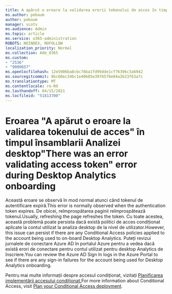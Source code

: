 ```yaml
---
title: A apărut o eroare la validarea erorii tokenului de acces în timpul în care s-a făcut accesul la Desktop Analytics
ms.author: pebaum
author: pebaum
manager: scotv
ms.audience: Admin
ms.topic: article
ms.service: o365-administration
ROBOTS: NOINDEX, NOFOLLOW
localization_priority: Normal
ms.collection: Adm_O365
ms.custom:
- "2536"
- "9000657"
ms.openlocfilehash: 12e5906ba8cbc76ba1fd99dde1cf76396c3a6942
ms.sourcegitcommit: 8bc60ec34bc1e40685e3976576e04a2623f63a7c
ms.translationtype: MT
ms.contentlocale: ro-RO
ms.lasthandoff: 04/15/2021
ms.locfileid: "51813700"
---
```

# <a name="there-was-an-error-validating-access-token-error-during-desktop-analytics-onboarding"></a><span data-ttu-id="a6524-102">Eroarea "A apărut o eroare la validarea tokenului de acces" în timpul însamblarii Analizei desktop</span><span class="sxs-lookup"><span data-stu-id="a6524-102">"There was an error validating access token" error during Desktop Analytics onboarding</span></span>

<span data-ttu-id="a6524-103">Această eroare se observă în mod normal atunci când tokenul de autentificare expiră.</span><span class="sxs-lookup"><span data-stu-id="a6524-103">This error is normally observed when the authentication token expires.</span></span> <span data-ttu-id="a6524-104">De obicei, reîmprospătarea paginii reîmprospătează tokenul.</span><span class="sxs-lookup"><span data-stu-id="a6524-104">Usually, refreshing the page refreshes the token.</span></span> <span data-ttu-id="a6524-105">Cu toate acestea, această problemă poate persista dacă există politici de acces condiționat aplicate la contul utilizat la analiza desktop de la nivel de utilizator.</span><span class="sxs-lookup"><span data-stu-id="a6524-105">However, this issue can persist if there are any Conditional Access policies applied to the account being used to on-board Desktop Analytics.</span></span> <span data-ttu-id="a6524-106">Puteți revizui jurnalele de conectare Azure AD în portalul Azure pentru a vedea dacă există erori de conectare pentru contul utilizat pentru desktop Analytics de înscriere.</span><span class="sxs-lookup"><span data-stu-id="a6524-106">You can review the Azure AD Sign In logs in the Azure Portal to see if there are any sign-in failures for the account being used for Desktop Analytics onboarding.</span></span>

<span data-ttu-id="a6524-107">Pentru mai multe informații despre accesul condiționat, vizitați [Planificarea implementării accesului condiționat.](https://docs.microsoft.com/azure/active-directory/conditional-access/plan-conditional-access)</span><span class="sxs-lookup"><span data-stu-id="a6524-107">For more information about Conditional Access, visit [Plan your Conditional Access deployment](https://docs.microsoft.com/azure/active-directory/conditional-access/plan-conditional-access).</span></span>
